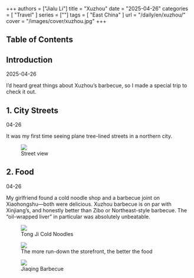 +++
authors = ["Jialu Li"]
title = "Xuzhou"
date = "2025-04-26"
categories = [
    "Travel"
]
series = [""]
tags = [
    "East China"
]
url = "/daily/en/xuzhou/"
cover = "/images/cover/xuzhou.jpg"
+++
<!DOCTYPE html>
<html lang="en">
<head>
    <meta charset="UTF-8">
    <meta name="viewport" content="width=device-width, initial-scale=1.0">
    <link rel="stylesheet" href="/assets/css/styles.css">
    <script src="/assets/js/toc.js"></script>    
</head>
<body>
    <article>
        <nav>
            <h2>Table of Contents</h2>
            <ul id="toc">
                <!-- TOC items will be dynamically generated here -->
            </ul>
        </nav>
        <section>
            <h2>Introduction</h2>
            <p>2025-04-26</p>
            <p>I’d heard great things about Xuzhou’s barbecue, so I made a special trip to check it out.</p>
        </section>
        <section>
            <h2>1. City Streets</h2>
            <p>04-26 <i class="fas fa-sun"></i></p>
            <p>It was my first time seeing plane tree-lined streets in a northern city.</p>
            <div class="container">
                <div class="image">
                    <figure>
                        <a data-fancybox="gallery" href="https://cdn.heirenlop.com/daily-record/xuzhou1.png">
                            <img src="https://cdn.heirenlop.com/daily-record/xuzhou1.png" loading="lazy">
                        </a>
                        <figcaption>Street view</figcaption>
                    </figure>
                </div>
            </div>
        </section>
        <section>
            <h2>2. Food</h2>
            <p>04-26 <i class="fas fa-sun"></i></p>
            <p>My girlfriend found a cold noodle shop and a barbecue joint on Xiaohongshu—both were delicious.  
Xuzhou barbecue is on par with Xinjiang’s, and honestly better than Zibo or Northeast-style barbecue.  
The “oil-wrapped liver” in particular was absolutely unbeatable.</p>
            <div class="container">
                <div class="image">
                    <figure>
                        <a data-fancybox="gallery" href="https://cdn.heirenlop.com/daily-record/xuzhou2.png">
                            <img src="https://cdn.heirenlop.com/daily-record/xuzhou2.png" loading="lazy">
                        </a>
                        <figcaption>Tong Ji Cold Noodles</figcaption>
                    </figure>
                    <figure>
                        <a data-fancybox="gallery" href="https://cdn.heirenlop.com/daily-record/xuzhou4.png">
                            <img src="https://cdn.heirenlop.com/daily-record/xuzhou4.png" loading="lazy">
                        </a>
                        <figcaption>The more run-down the storefront, the better the food</figcaption>
                    </figure>
                </div>
            </div>
            <div class="container">
                <div class="image">
                    <figure>
                        <a data-fancybox="gallery" href="https://cdn.heirenlop.com/daily-record/xuzhou3.png">
                            <img src="https://cdn.heirenlop.com/daily-record/xuzhou3.png" loading="lazy">
                        </a>
                        <figcaption>Jiaqing Barbecue</figcaption>
                    </figure>
                </div>
            </div>
        </section>
    </article>
</body>
</html>

